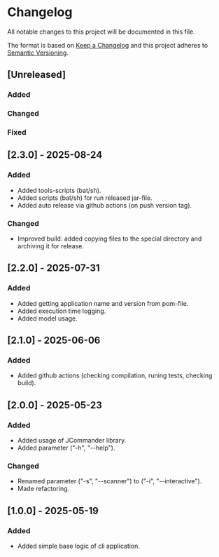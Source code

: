 # Changelog

All notable changes to this project will be documented in this file.
 
The format is based on [Keep a Changelog](http://keepachangelog.com/)
and this project adheres to [Semantic Versioning](http://semver.org/).
 
## [Unreleased]

### Added

### Changed

### Fixed

## [2.3.0] - 2025-08-24

### Added

- Added tools-scripts (bat/sh).
- Added scripts (bat/sh) for run released jar-file.
- Added auto release via github actions (on push version tag).

### Changed

- Improved build: added copying files to the special directory and archiving it for release.

## [2.2.0] - 2025-07-31

### Added

- Added getting application name and version from pom-file.
- Added execution time logging.
- Added model usage.

## [2.1.0] - 2025-06-06

### Added

- Added github actions (checking compilation, runing tests, checking build).

## [2.0.0] - 2025-05-23

### Added

- Added usage of JCommander library.
- Added parameter ("-h", "--help").

### Changed

- Renamed parameter ("-s", "--scanner") to ("-i", "--interactive").
- Made refactoring.

## [1.0.0] - 2025-05-19

### Added

- Added simple base logic of cli application.
